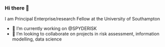 ### Hi there 👋

<!--
**sdm2d11/sdm2d11** is a ✨ _special_ ✨ repository because its `README.md` (this file) appears on your GitHub profile.

Here are some ideas to get you started:

- 🔭 I’m currently working on ...
- 🌱 I’m currently learning ...
- 👯 I’m looking to collaborate on ...
- 🤔 I’m looking for help with ...
- 💬 Ask me about ...
- 📫 How to reach me: ...
- 😄 Pronouns: ...
- ⚡ Fun fact: ...
-->
I am Principal Enterprise/research Fellow at the University of Southampton


- 🔭 I’m currently working on @SPYDERISK
-  👯 I’m looking to collaborate on projects in risk assessment, information modelling, data science
